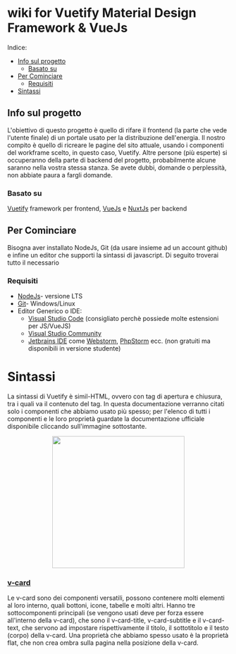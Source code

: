 # wiki for Vuetify Material Design Framework & VueJs

Indice:

<ul>
    <li>
    <a href="#info-sul-progetto">Info sul progetto</a>
      <ul>
    <li><a href="#basato-su">Basato su</a></li>
      </ul>
    </li>
    </li>
    <li>
    <a href="#per-cominciare">Per Cominciare</a>
  <ul>
    <li><a href="#requisiti">Requisiti</a></li>
  </ul>
    </li>
    <li><a href="#sintassi">
    Sintassi</a></li>

</ul>

## Info sul progetto

<p>L'obiettivo di questo progetto è quello di rifare il frontend (la parte che vede l'utente finale) di un portale usato per la distribuzione dell'energia. Il nostro compito è quello di ricreare le pagine del sito attuale, usando i componenti del workframe scelto, in questo caso, Vuetify. Altre persone (più esperte) si occuperanno della parte di backend del progetto, probabilmente alcune saranno nella vostra stessa stanza. Se avete dubbi, domande o perplessità, non abbiate paura a fargli domande.</p>

### Basato su

<a href="https://vuetifyjs.com/en/">Vuetify</a> framework per frontend, <a href="https://vuejs.org/">VueJs</a> e <a href="https://nuxtjs.org/">NuxtJs</a> per backend

## Per Cominciare

<p>
Bisogna aver installato NodeJs, Git (da usare insieme ad un account github) e 
infine un editor che supporti la sintassi di javascript. Di seguito troverai tutto il necessario

</p>

### Requisiti

<ul>
  <li><a href="https://nodejs.org/it/">NodeJs</a>- versione LTS</li>
  <li><a href="https://git-scm.com/downloads">Git</a>- Windows/Linux</li>
  <li>Editor Generico o IDE:
<ul>
  <li><a href="https://code.visualstudio.com/Download">Visual Studio Code</a> (consigliato perchè possiede molte estensioni per JS/VueJS)
  </li>
  <li>
    <a href="https://visualstudio.microsoft.com/it/vs/community/">Visual Studio Community</a>
  </li>
  <li><a href="https://www.jetbrains.com/products/#lang=js">Jetbrains IDE</a> come <a href="https://www.jetbrains.com/webstorm/">Webstorm</a>, 
    <a href="https://www.jetbrains.com/phpstorm/">PhpStorm</a> ecc. (non gratuiti ma disponibili in versione studente)
  </li>
  </ul>
  </li>
 </ul>
 
# Sintassi
<p>
    La sintassi di Vuetify è simil-HTML, ovvero con tag di apertura e chiusura, tra i quali va il contenuto del tag.
    In questa documentazione verranno citati solo i componenti che abbiamo usato più spesso; per l'elenco di tutti i componenti e le loro proprietà guardate la
    documentazione ufficiale disponibile cliccando sull'immagine sottostante.
</p>
<p align="center">
    <a href="https://vuetifyjs.com/en/introduction/why-vuetify/">
  <img 
    width="300"
    height="300"
    src="https://raw.githubusercontent.com/DavideReale/iD3-wiki-VueJs/master/vuetify-logo-dark-text.svg?token=GHSAT0AAAAAABVTC3P37CMD3KU5CEPKOODGYVTGNBQ"
  >
    </a>
</p>

### <a href="https://vuetifyjs.com/en/components/cards/">v-card</a>
<p>
    Le v-card sono dei componenti versatili, possono contenere molti elementi al loro interno, quali bottoni, icone, tabelle e molti altri.
    Hanno tre sottocomponenti principali (se vengono usati deve per forza essere all'interno della v-card), che sono il v-card-title, v-card-subtitle e il v-card-text, 
    che servono ad impostare rispettivamente il titolo, il sottotitolo e il testo (corpo) della v-card.
    Una proprietà che abbiamo spesso usato è la proprietà flat, che non crea ombra sulla pagina nella posizione della v-card.
</p>
